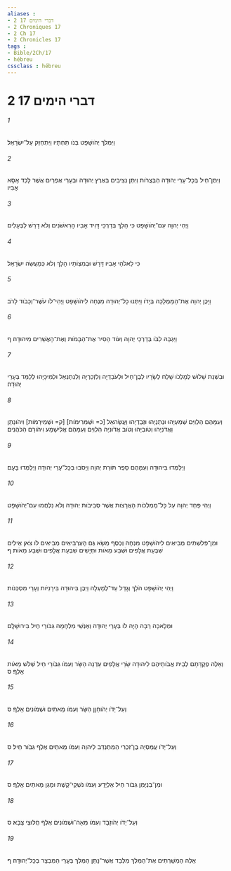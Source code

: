 ```yaml
---
aliases : 
- 2 דברי הימים 17
- 2 Chroniques 17
- 2 Ch 17
- 2 Chronicles 17
tags : 
- Bible/2Ch/17
- hébreu
cssclass : hébreu
---
```


# 2 דברי הימים 17

###### 1
וַיִּמְלֹךְ יְהֹושָׁפָט בְּנֹו תַּחְתָּיו וַיִּתְחַזֵּק עַל־יִשְׂרָאֵל׃
###### 2
וַיִּתֶּן־חַיִל בְּכָל־עָרֵי יְהוּדָה הַבְּצֻרֹות וַיִּתֵּן נְצִיבִים בְּאֶרֶץ יְהוּדָה וּבְעָרֵי אֶפְרַיִם אֲשֶׁר לָכַד אָסָא אָבִיו׃
###### 3
וַיְהִי יְהוָה עִם־יְהֹושָׁפָט כִּי הָלַךְ בְּדַרְכֵי דָּוִיד אָבִיו הָרִאשֹׁנִים וְלֹא דָרַשׁ לַבְּעָלִים׃
###### 4
כִּי לֵאלֹהֵי אָבִיו דָּרָשׁ וּבְמִצְוֹתָיו הָלָךְ וְלֹא כְּמַעֲשֵׂה יִשְׂרָאֵל׃
###### 5
וַיָּכֶן יְהוָה אֶת־הַמַּמְלָכָה בְּיָדֹו וַיִּתְּנוּ כָל־יְהוּדָה מִנְחָה לִיהֹושָׁפָט וַיְהִי־לֹו עֹשֶׁר־וְכָבֹוד לָרֹב׃
###### 6
וַיִּגְבַּהּ לִבֹּו בְּדַרְכֵי יְהוָה וְעֹוד הֵסִיר אֶת־הַבָּמֹות וְאֶת־הָאֲשֵׁרִים מִיהוּדָה׃ ף
###### 7
וּבִשְׁנַת שָׁלֹושׁ לְמָלְכֹו שָׁלַח לְשָׂרָיו לְבֶן־חַיִל וּלְעֹבַדְיָה וְלִזְכַרְיָה וְלִנְתַנְאֵל וּלְמִיכָיָהוּ לְלַמֵּד בְּעָרֵי יְהוּדָה׃
###### 8
וְעִמָּהֶם הַלְוִיִּם שְׁמַעְיָהוּ וּנְתַנְיָהוּ וּזְבַדְיָהוּ וַעֲשָׂהאֵל [כ= וּשְׁמִרִימֹות] [ק= וּשְׁמִירָמֹות] וִיהֹונָתָן וַאֲדֹנִיָּהוּ וְטֹובִיָּהוּ וְטֹוב אֲדֹונִיָּה הַלְוִיִּם וְעִמָּהֶם אֱלִישָׁמָע וִיהֹורָם הַכֹּהֲנִים׃
###### 9
וַיְלַמְּדוּ בִּיהוּדָה וְעִמָּהֶם סֵפֶר תֹּורַת יְהוָה וַיָּסֹבּוּ בְּכָל־עָרֵי יְהוּדָה וַיְלַמְּדוּ בָּעָם׃
###### 10
וַיְהִי פַּחַד יְהוָה עַל כָּל־מַמְלְכֹות הָאֲרָצֹות אֲשֶׁר סְבִיבֹות יְהוּדָה וְלֹא נִלְחֲמוּ עִם־יְהֹושָׁפָט׃
###### 11
וּמִן־פְּלִשְׁתִּים מְבִיאִים לִיהֹושָׁפָט מִנְחָה וְכֶסֶף מַשָּׂא גַּם הָעַרְבִיאִים מְבִיאִים לֹו צֹאן אֵילִים שִׁבְעַת אֲלָפִים וּשְׁבַע מֵאֹות וּתְיָשִׁים שִׁבְעַת אֲלָפִים וּשְׁבַע מֵאֹות׃ ף
###### 12
וַיְהִי יְהֹושָׁפָט הֹלֵךְ וְגָדֵל עַד־לְמָעְלָה וַיִּבֶן בִּיהוּדָה בִּירָנִיֹּות וְעָרֵי מִסְכְּנֹות׃
###### 13
וּמְלָאכָה רַבָּה הָיָה לֹו בְּעָרֵי יְהוּדָה וְאַנְשֵׁי מִלְחָמָה גִּבֹּורֵי חַיִל בִּירוּשָׁלִָם׃
###### 14
וְאֵלֶּה פְקֻדָּתָם לְבֵית אֲבֹותֵיהֶם לִיהוּדָה שָׂרֵי אֲלָפִים עַדְנָה הַשָּׂר וְעִמֹּו גִּבֹּורֵי חַיִל שְׁלֹשׁ מֵאֹות אָלֶף׃ ס
###### 15
וְעַל־יָדֹו יְהֹוחָןָן הַשָּׂר וְעִמֹּו מָאתַיִם וּשְׁמֹונִים אָלֶף׃ ס
###### 16
וְעַל־יָדֹו עֲמַסְיָה בֶן־זִכְרִי הַמִּתְנַדֵּב לַיהוָה וְעִמֹּו מָאתַיִם אֶלֶף גִּבֹּור חָיִל׃ ס
###### 17
וּמִן־בִּנְיָמִן גִּבֹּור חַיִל אֶלְיָדָע וְעִמֹּו נֹשְׁקֵי־קֶשֶׁת וּמָגֵן מָאתַיִם אָלֶף׃ ס
###### 18
וְעַל־יָדֹו יְהֹוזָבָד וְעִמֹּו מֵאָה־וּשְׁמֹונִים אֶלֶף חֲלוּצֵי צָבָא׃ ס
###### 19
אֵלֶּה הַמְשָׁרְתִים אֶת־הַמֶּלֶךְ מִלְּבַד אֲשֶׁר־נָתַן הַמֶּלֶךְ בְּעָרֵי הַמִּבְצָר בְּכָל־יְהוּדָה׃ ף
